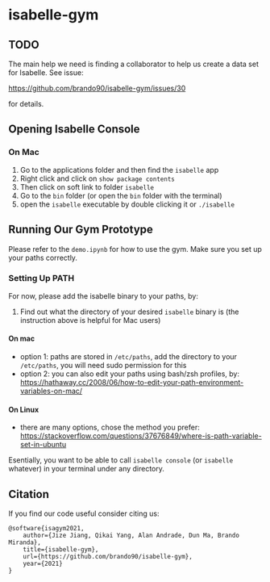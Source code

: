# isabelle-gym

## TODO

The main help we need is finding a collaborator to help us create a data set for Isabelle. See issue:

https://github.com/brando90/isabelle-gym/issues/30

for details.

## Opening Isabelle Console

### On Mac

1. Go to the applications folder and then find the `isabelle` app
2. Right click and click on `show package contents`
3. Then click on soft link to folder `isabelle`
4. Go to the `bin` folder (or open the `bin` folder with the terminal)
5. open the `isabelle` executable by double clicking it or `./isabelle`

## Running Our Gym Prototype

Please refer to the `demo.ipynb` for how to use the gym. Make sure you set up your paths correctly.

### Setting Up PATH

For now, please add the isabelle binary to your paths, by:

1. Find out what the directory of your desired `isabelle` binary is (the instruction above is helpful for Mac users)
#### On mac
- option 1: paths are stored in `/etc/paths`, add the directory to your `/etc/paths`, you will need sudo permission for this
- option 2: you can also edit your paths using bash/zsh profiles, by: https://hathaway.cc/2008/06/how-to-edit-your-path-environment-variables-on-mac/
#### On Linux
- there are many options, chose the method you prefer: https://stackoverflow.com/questions/37676849/where-is-path-variable-set-in-ubuntu

Esentially, you want to be able to call `isabelle console` (or `isabelle` whatever) in your terminal under any directory. 

## Citation

If you find our code useful consider citing us:
```
@software{isagym2021,
    author={Jize Jiang, Qikai Yang, Alan Andrade, Dun Ma, Brando Miranda},
    title={isabelle-gym},
    url={https://github.com/brando90/isabelle-gym},
    year={2021}
}
```

